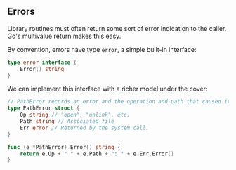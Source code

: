 ## Errors

Library routines must often return some sort of error indication to the caller. Go's multivalue return makes this easy.

By convention, errors have type `error`, a simple built-in interface:

```go
type error interface {
    Error() string
}
```

We can implement this interface with a richer model under the cover:

```go
// PathError records an error and the operation and path that caused it.
type PathError struct {
    Op string // "open", "unlink", etc.
    Path string // Associated file
    Err error // Returned by the system call.
}

func (e *PathError) Error() string {
    return e.Op + " " + e.Path + ": " + e.Err.Error()
}
```
